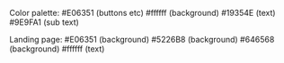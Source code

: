 Color palette:
#E06351 (buttons etc)
#ffffff (background)
#19354E (text)
#9E9FA1 (sub text)

Landing page:
#E06351 (background)
#5226B8 (background)
#646568 (background)
#ffffff (text)
